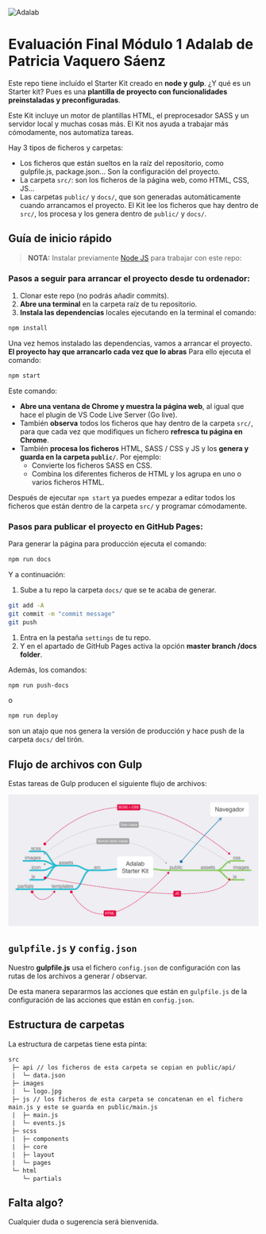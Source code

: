 ![Adalab](https://beta.adalab.es/resources/images/adalab-logo-155x61-bg-white.png)

# Evaluación Final Módulo 1 Adalab de Patricia Vaquero Sáenz

Este repo tiene incluído el Starter Kit creado en **node y gulp**. ¿Y qué es un Starter kit? Pues es una **plantilla de proyecto con funcionalidades preinstaladas y preconfiguradas**.

Este Kit incluye un motor de plantillas HTML, el preprocesador SASS y un servidor local y muchas cosas más. El Kit nos ayuda a trabajar más cómodamente, nos automatiza tareas.

Hay 3 tipos de ficheros y carpetas:

- Los ficheros que están sueltos en la raíz del repositorio, como gulpfile.js, package.json... Son la configuración del proyecto.
- La carpeta `src/`: son los ficheros de la página web, como HTML, CSS, JS...
- Las carpetas `public/` y `docs/`, que son generadas automáticamente cuando arrancamos el proyecto. El Kit lee los ficheros que hay dentro de `src/`, los procesa y los genera dentro de `public/` y `docs/`.

## Guía de inicio rápido

> **NOTA:** Instalar previamente [Node JS](https://nodejs.org/) para trabajar con este repo:

### Pasos a seguir para arrancar el proyecto desde tu ordenador:

1. Clonar este repo (no podrás añadir commits).
1. **Abre una terminal** en la carpeta raíz de tu repositorio.
1. **Instala las dependencias** locales ejecutando en la terminal el comando:

```bash
npm install
```

Una vez hemos instalado las dependencias, vamos a arrancar el proyecto. **El proyecto hay que arrancarlo cada vez que lo abras** Para ello ejecuta el comando:

```bash
npm start
```

Este comando:

- **Abre una ventana de Chrome y muestra la página web**, al igual que hace el plugin de VS Code Live Server (Go live).
- También **observa** todos los ficheros que hay dentro de la carpeta `src/`, para que cada vez que modifiques un fichero **refresca tu página en Chrome**.
- También **procesa los ficheros** HTML, SASS / CSS y JS y los **genera y guarda en la carpeta `public/`**. Por ejemplo:
   - Convierte los ficheros SASS en CSS.
   - Combina los diferentes ficheros de HTML y los agrupa en uno o varios ficheros HTML.

Después de ejecutar `npm start` ya puedes empezar a editar todos los ficheros que están dentro de la carpeta `src/` y programar cómodamente.

### Pasos para publicar el proyecto en GitHub Pages:

Para generar la página para producción ejecuta el comando:

```bash
npm run docs
```

Y a continuación:

1. Sube a tu repo la carpeta `docs/` que se te acaba de generar.

```bash
git add -A
git commit -m "commit message"
git push
```

1. Entra en la pestaña `settings` de tu repo.
1. Y en el apartado de GitHub Pages activa la opción **master branch /docs folder**.

Además, los comandos:

```bash
npm run push-docs
```
o

```bash
npm run deploy
```

son un atajo que nos genera la versión de producción y hace push de la carpeta `docs/` del tirón.

## Flujo de archivos con Gulp

Estas tareas de Gulp producen el siguiente flujo de archivos:

![Gulp flow](./gulp-flow.png)

## `gulpfile.js` y `config.json`

Nuestro **gulpfile.js** usa el fichero `config.json` de configuración con las rutas de los archivos a generar / observar.

De esta manera separarmos las acciones que están en `gulpfile.js` de la configuración de las acciones que están en `config.json`.

## Estructura de carpetas

La estructura de carpetas tiene esta pinta:

```
src
 ├─ api // los ficheros de esta carpeta se copian en public/api/
 |  └─ data.json
 ├─ images
 |  └─ logo.jpg
 ├─ js // los ficheros de esta carpeta se concatenan en el fichero main.js y este se guarda en public/main.js
 |  ├─ main.js
 |  └─ events.js
 ├─ scss
 |  ├─ components
 |  ├─ core
 |  ├─ layout
 |  └─ pages
 └─ html
    └─ partials
```

## Falta algo?

Cualquier duda o sugerencia será bienvenida.
